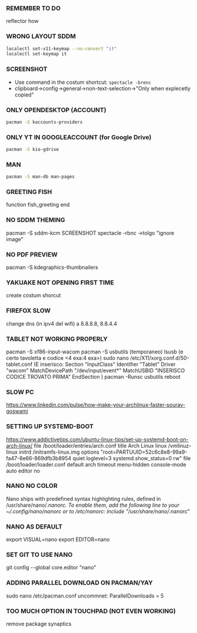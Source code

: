 ### REMEMBER TO DO
reflector how


### WRONG LAYOUT SDDM
```sh
localectl set-x11-keymap --no-convert "it"
localectl set-keymap it
```


### SCREENSHOT
* Use command in the costum shortcut: ``` spectacle -brenc ```
* clipboard->config->general->non-text-selection->"Only when explecetly copied"

### ONLY OPENDESKTOP (ACCOUNT)
```sh
pacman -S kaccounts-providers
```

### ONLY YT IN GOOGLEACCOUNT (for Google Drive)
```sh
pacman -S kio-gdrive
```

### MAN
```sh
pacman -S man-db man-pages
```

### GREETING FISH
function fish_greeting
end

### NO SDDM THEMING
pacman -S sddm-kcm
SCREENSHOT
spectacle -rbnc
->tolgo "ignore image"


### NO PDF PREVIEW
pacman -S kdegraphics-thumbnailers

### YAKUAKE NOT OPENING FIRST TIME
create costum shorcut


### FIREFOX SLOW
change dns (in ipv4 del wifi)
a     8.8.8.8, 8.8.4.4


### TABLET NOT WORKING PROPERLY
pacman -S xf86-input-wacom
pacman -S usbutils (temporaneo)
lsusb  (e certo tavoletta e codice <4 exa:4 exa>)
sudo nano /etc/X11/xorg.conf.d/50-tablet.conf
(E inserisco:
    Section "InputClass"
        Identifier "Tablet"
        Driver "wacom"
        MatchDevicePath "/dev/input/event*"
        MatchUSBID "INSERISCO CODICE TROVATO PRIMA"
    EndSection
)
pacman -Runsc usbutils
reboot


### SLOW PC
https://www.linkedin.com/pulse/how-make-your-archlinux-faster-sourav-goswami

### SETTING UP SYSTEMD-BOOT
https://www.addictivetips.com/ubuntu-linux-tips/set-up-systemd-boot-on-arch-linux/
file /boot/loader/entries/arch.conf
    title Arch Linux
    linux   /vmlinuz-linux
    initrd /initramfs-linux.img
    options "root=PARTUUID=52c6c8e8-99a9-fa47-8e66-869dfb3b8954 quiet loglevel=3 systemd.show_status=0 rw"
file /boot/loader/loader.conf
    default arch
    timeout menu-hidden
    console-mode auto
    editor no

### NANO NO COLOR
Nano ships with predefined syntax highlighting rules, defined in /usr/share/nano/*.nanorc. To enable them, add the following line to your ~/.config/nano/nanorc or to /etc/nanorc:
include "/usr/share/nano/*.nanorc"

### NANO AS DEFAULT
export VISUAL=nano
export EDITOR=nano

### SET GIT TO USE NANO
git config --global core.editor "nano"

### ADDING PARALLEL DOWNLOAD ON PACMAN/YAY
sudo nano /etc/pacman.conf
uncommnet: ParallelDownloads = 5

### TOO MUCH OPTION IN TOUCHPAD (NOT EVEN WORKING)
remove package synaptics

